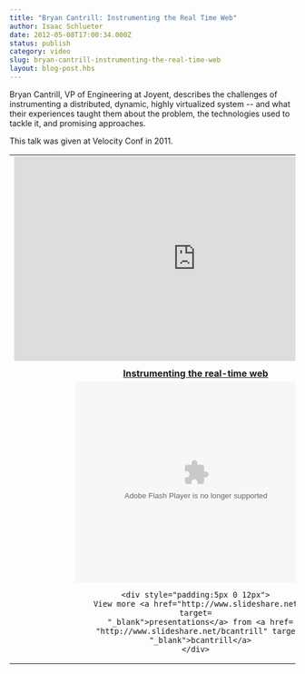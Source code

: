 ```yaml
---
title: "Bryan Cantrill: Instrumenting the Real Time Web"
author: Isaac Schlueter
date: 2012-05-08T17:00:34.000Z
status: publish
category: video
slug: bryan-cantrill-instrumenting-the-real-time-web
layout: blog-post.hbs
---
```

Bryan Cantrill, VP of Engineering at Joyent, describes the challenges of instrumenting a distributed, dynamic, highly virtualized system -- and what their experiences taught them about the problem, the technologies used to tackle it, and promising approaches.

This talk was given at Velocity Conf in 2011.

<table><tr><td align="center">
<iframe width="640" height="360"
src="http://www.youtube.com/embed/F5jCXdTYJYc" frameborder="0"
allowfullscreen></iframe>

  <div style="width:425px" id="__ss_8332407">
    <strong style="display:block;margin:12px 0 4px"><a href=
    "http://www.slideshare.net/bcantrill/instrumenting-the-realtime-web"
    title="Instrumenting the real-time web" target=
    "_blank">Instrumenting the real-time web</a></strong>
    <object id="__sse8332407" width="425" height="355">
      <param name="movie" value=
      "http://static.slidesharecdn.com/swf/ssplayer2.swf?doc=velocity-110616190636-phpapp02&amp;stripped_title=instrumenting-the-realtime-web&amp;userName=bcantrill">
      <param name="allowFullScreen" value="true">
      <param name="allowScriptAccess" value="always">
      <param name="wmode" value="transparent">
      <embed name="__sse8332407" src=
      "http://static.slidesharecdn.com/swf/ssplayer2.swf?doc=velocity-110616190636-phpapp02&amp;stripped_title=instrumenting-the-realtime-web&amp;userName=bcantrill"
      type="application/x-shockwave-flash" allowscriptaccess=
      "always" allowfullscreen="true" wmode="transparent" width=
      "425" height="355">
    </object>

    <div style="padding:5px 0 12px">
      View more <a href="http://www.slideshare.net/" target=
      "_blank">presentations</a> from <a href=
      "http://www.slideshare.net/bcantrill" target=
      "_blank">bcantrill</a>
    </div>
  </div>
</td></td></table>
